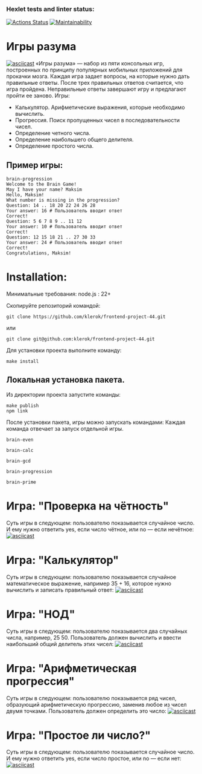 ### Hexlet tests and linter status:
[![Actions Status](https://github.com/klerok/frontend-project-44/actions/workflows/hexlet-check.yml/badge.svg)](https://github.com/klerok/frontend-project-44/actions)
[![Maintainability](https://api.codeclimate.com/v1/badges/36910958775d0a3669f4/maintainability)](https://codeclimate.com/github/klerok/frontend-project-44/maintainability)

# Игры разума
[![asciicast](https://asciinema.org/a/bSEayjgsy75d8HbBl8jSggpGq.svg)](https://asciinema.org/a/bSEayjgsy75d8HbBl8jSggpGq)
«Игры разума» — набор из пяти консольных игр, построенных по принципу популярных мобильных приложений для прокачки мозга. Каждая игра задает вопросы, на которые нужно дать правильные ответы. После трех правильных ответов считается, что игра пройдена. Неправильные ответы завершают игру и предлагают пройти ее заново. Игры:

- Калькулятор. Арифметические выражения, которые необходимо вычислить.
- Прогрессия. Поиск пропущенных чисел в последовательности чисел.
- Определение четного числа.
- Определение наибольшего общего делителя.
- Определение простого числа.

## Пример игры:
```
brain-progression
Welcome to the Brain Game!
May I have your name? Maksim
Hello, Maksim!
What number is missing in the progression?
Question: 14 .. 18 20 22 24 26 28
Your answer: 16 # Пользователь вводит ответ
Correct!
Question: 5 6 7 8 9 .. 11 12
Your answer: 10 # Пользователь вводит ответ
Correct!
Question: 12 15 18 21 .. 27 30 33
Your answer: 24 # Пользователь вводит ответ
Correct!
Congratulations, Maksim!
```
# Installation:
Минимальные требования: node.js : 22+

Скопируйте репозиторий командой:
```
git clone https://github.com/klerok/frontend-project-44.git
```
или
```
git clone git@github.com:klerok/frontend-project-44.git
```

Для установки проекта выполните команду:
```
make install
```
## Локальная установка пакета.
Из директории проекта запустите команды:
```
make publish
npm link
```
После установки пакета, игры можно запускать командами:
Каждая команда отвечает за запуск отдельной игры.
```
brain-even
```
```
brain-calc
```
```
brain-gcd
```
```
brain-progression
```
```
brain-prime
```

# Игра: "Проверка на чётность"
Суть игры в следующем: пользователю показывается случайное число. И ему нужно ответить yes, если число чётное, или no — если нечётное:
[![asciicast](https://asciinema.org/a/IfLEU7TSfxpQJIviGevPnDyVh.svg)](https://asciinema.org/a/IfLEU7TSfxpQJIviGevPnDyVh)

# Игра: "Калькулятор"
Суть игры в следующем: пользователю показывается случайное математическое выражение, например 35 + 16, которое нужно вычислить и записать правильный ответ:
[![asciicast](https://asciinema.org/a/dbFlh5Rc0YVjf8XQ7NefgcvLk.svg)](https://asciinema.org/a/dbFlh5Rc0YVjf8XQ7NefgcvLk)

# Игра: "НОД"
Суть игры в следующем: пользователю показывается два случайных числа, например, 25 50. Пользователь должен вычислить и ввести наибольший общий делитель этих чисел:
[![asciicast](https://asciinema.org/a/8w74Z425PpOrainKeCKLv1LRL.svg)](https://asciinema.org/a/8w74Z425PpOrainKeCKLv1LRL)

# Игра: "Арифметическая прогрессия"
Суть игры в следующем: пользователю показывается ряд чисел, образующий арифметическую прогрессию, заменив любое из чисел двумя точками. Пользователь должен определить это число:
[![asciicast](https://asciinema.org/a/ft2XZK3jTweQIMX5v33PaDb4M.svg)](https://asciinema.org/a/ft2XZK3jTweQIMX5v33PaDb4M)

# Игра: "Простое ли число?"
Суть игры в следующем: пользователю показывается случайное число. И ему нужно ответить yes, если число простое, или no — если нет:
[![asciicast](https://asciinema.org/a/qfJEk0z0IzrNEl4dqx75tCIXg.svg)](https://asciinema.org/a/qfJEk0z0IzrNEl4dqx75tCIXg)